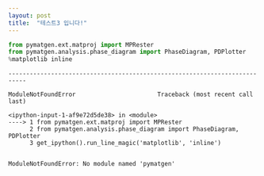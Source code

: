 ```yaml
---
layout: post
title:  "테스트3 입니다!"
---
```




```python
from pymatgen.ext.matproj import MPRester
from pymatgen.analysis.phase_diagram import PhaseDiagram, PDPlotter
%matplotlib inline
```


    ---------------------------------------------------------------------------

    ModuleNotFoundError                       Traceback (most recent call last)

    <ipython-input-1-af9e72d5de38> in <module>
    ----> 1 from pymatgen.ext.matproj import MPRester
          2 from pymatgen.analysis.phase_diagram import PhaseDiagram, PDPlotter
          3 get_ipython().run_line_magic('matplotlib', 'inline')


    ModuleNotFoundError: No module named 'pymatgen'



```python

```
